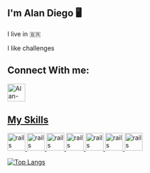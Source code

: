 ## I'm Alan Diego 🖥️
I live in 🇧🇷 

I like challenges 
## Connect With me:
<a href="https: //www.linkedin.com/in/professoralandiego/" target="_blanck">
<img align="center" alt="Alan-Linkedin" height"30" width="40" src="https://cdn.jsdelivr.net/gh/devicons/devicon/icons/linkedin/linkedin-plain.svg" style="max-width: 100%;">


## My Skills
<img src="https://cdn.jsdelivr.net/gh/devicons/devicon/icons/python/python-original-wordmark.svg" alt="rails" width= "40" height="40" style="max-width: 100%;"></img>
<img src="https://cdn.jsdelivr.net/gh/devicons/devicon/icons/jupyter/jupyter-original-wordmark.svg" alt="rails" width= "40" height="40" style="max-width: 100%;"></img>
<img src="https://cdn.jsdelivr.net/gh/devicons/devicon/icons/numpy/numpy-original-wordmark.svg" alt="rails" width= "40" height="40" style="max-width: 100%;"></img>
<img src="https://cdn.jsdelivr.net/gh/devicons/devicon/icons/pandas/pandas-original-wordmark.svg" alt="rails" width= "40" height="40" style="max-width: 100%;"></img>
<img src="https://cdn.jsdelivr.net/gh/devicons/devicon/icons/postgresql/postgresql-original-wordmark.svg" alt="rails" width= "40" height="40" style="max-width: 100%;"></img>
<img src="https://cdn.jsdelivr.net/gh/devicons/devicon/icons/mysql/mysql-original-wordmark.svg" alt="rails" width= "40" height="40" style="max-width: 100%;"></img>
<img src="https://cdn.jsdelivr.net/gh/devicons/devicon/icons/django/django-plain.svg" alt="rails" width= "40" height="40" style="max-width: 100%;"></img>

[![Top Langs](https://github-readme-stats.vercel.app/api/top-langs/?username=AlanDiego-py)](https://github.com/AlanDiego-py/github-readme-stats)




</a>
